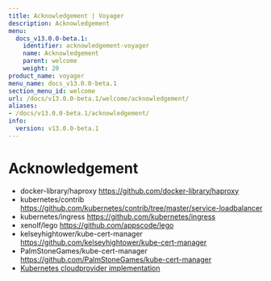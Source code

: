 ```yaml
---
title: Acknowledgement | Voyager
description: Acknowledgement
menu:
  docs_v13.0.0-beta.1:
    identifier: acknowledgement-voyager
    name: Acknowledgement
    parent: welcome
    weight: 20
product_name: voyager
menu_name: docs_v13.0.0-beta.1
section_menu_id: welcome
url: /docs/v13.0.0-beta.1/welcome/acknowledgement/
aliases:
- /docs/v13.0.0-beta.1/acknowledgement/
info:
  version: v13.0.0-beta.1
---
```


# Acknowledgement

 - docker-library/haproxy https://github.com/docker-library/haproxy
 - kubernetes/contrib https://github.com/kubernetes/contrib/tree/master/service-loadbalancer
 - kubernetes/ingress https://github.com/kubernetes/ingress
 - xenolf/lego https://github.com/appscode/lego
 - kelseyhightower/kube-cert-manager https://github.com/kelseyhightower/kube-cert-manager
 - PalmStoneGames/kube-cert-manager https://github.com/PalmStoneGames/kube-cert-manager
 - [Kubernetes cloudprovider implementation](https://github.com/kubernetes/kubernetes/tree/master/pkg/cloudprovider)
